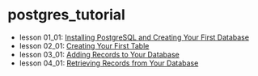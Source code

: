 # postgres_tutorial

- lesson 01_01: [Installing PostgreSQL and Creating Your First Database](https://github.com/kelvingao/postgres_tutorial/tree/01_01)
- lesson 02_01: [Creating Your First Table](https://github.com/kelvingao/postgres_tutorial/tree/02_01)
- lesson 03_01: [Adding Records to Your Database](https://github.com/kelvingao/postgres_tutorial/tree/03_01)
- lesson 04_01: [Retrieving Records from Your Database](https://github.com/kelvingao/postgres_tutorial/tree/04_01)